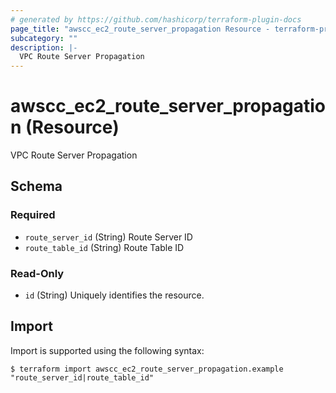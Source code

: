 ```yaml
---
# generated by https://github.com/hashicorp/terraform-plugin-docs
page_title: "awscc_ec2_route_server_propagation Resource - terraform-provider-awscc"
subcategory: ""
description: |-
  VPC Route Server Propagation
---
```


# awscc_ec2_route_server_propagation (Resource)

VPC Route Server Propagation



<!-- schema generated by tfplugindocs -->
## Schema

### Required

- `route_server_id` (String) Route Server ID
- `route_table_id` (String) Route Table ID

### Read-Only

- `id` (String) Uniquely identifies the resource.

## Import

Import is supported using the following syntax:

```shell
$ terraform import awscc_ec2_route_server_propagation.example "route_server_id|route_table_id"
```
